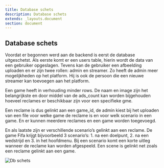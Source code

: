 ```yaml
---
title: Database schets
description: Database schets
extends: _layouts.document
section: document
---
```


## Database schets

Voordat er begonnen werd aan de backend is eerst de database uitgeschetst. Als eerste komt er een users table, hierin wordt de data van een gebruiker opgeslagen. Tevens kan de gebruiker een afbeelding uploaden en er zijn twee rollen: admin en streamer. Zo heeft de admin meer mogelijkheden op het platform. Hij is ook de persoon die een nieuwe streamer kan toevoegen aan het platform. 

Een game heeft in verhouding minder rows. De naam en image zijn het belangrijkste en door middel van de ads_count kan worden bijgehouden hoeveel reclames er beschikbaar zijn voor een specifieke gme. 

Een reclame is dus gelinkt aan een game_id, de admin kiest bij het uploaden van een file voor welke game de reclame is en voor welk scenario in een game. En er kunnen meerdere reclames en een game worden toegevoegd. 

En als laatste zijn er verschillende scenario’s gelinkt aan een reclame. De game Fifa krijgt bijvoorbeeld 3 scenario’s: 1. na een doelpunt, 2. na een wedstrijd en 3. in het hoofdmenu. 
Bij een scenario komt een korte uitleg wanneer de reclame kan worden afgespeeld. Een scene is gelinkt net zoals een reclame gelinkt aan een game. 

![](/assets/img/database_schets.png "Db schets")